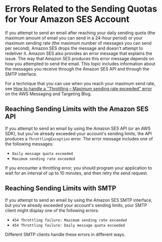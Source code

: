 # Errors Related to the Sending Quotas for Your Amazon SES Account<a name="manage-sending-quotas-errors"></a>

If you attempt to send an email after reaching your daily sending quota \(the maximum amount of email you can send in a 24\-hour period\) or your maximum sending rate \(the maximum number of messages you can send per second\), Amazon SES drops the message and doesn't attempt to redeliver it\. Amazon SES also provides an error message that explains the issue\. The way that Amazon SES produces this error message depends on how you attempted to send the email\. This topic includes information about the messages you receive through the Amazon SES API and through the SMTP interface\. 

For a technique that you can use when you reach your maximum send rate, see [ How to handle a "Throttling – Maximum sending rate exceeded" error](https://aws.amazon.com//blogs/messaging-and-targeting/how-to-handle-a-throttling-maximum-sending-rate-exceeded-error/) on the AWS Messaging and Targeting Blog\.

## Reaching Sending Limits with the Amazon SES API<a name="manage-sending-quotas-errors-api"></a>

If you attempt to send an email by using the Amazon SES API \(or an AWS SDK\), but you've already exceeded your account's sending limits, the API produces a `ThrottlingException` error\. The error message includes one of the following messages:
+ `Daily message quota exceeded`
+ `Maximum sending rate exceeded`

If you encounter a throttling error, you should program your application to wait for an interval of up to 10 minutes, and then retry the send request\.

## Reaching Sending Limits with SMTP<a name="manage-sending-quotas-errors-smtp"></a>

If you attempt to send an email by using the Amazon SES SMTP interface, but you've already exceeded your account's sending limits, your SMTP client might display one of the following errors:
+ `454 Throttling failure: Maximum sending rate exceeded`
+ `454 Throttling failure: Daily message quota exceeded`

Different SMTP clients handle these errors in different ways\.
